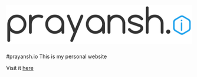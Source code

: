 ![alt tag](https://github.com/prayansh/prayansh.github.io/blob/master/images/prayansh-io-alt.png)
===========

#prayansh.io
This is my personal website

Visit it [here](https://prayansh.github.io)